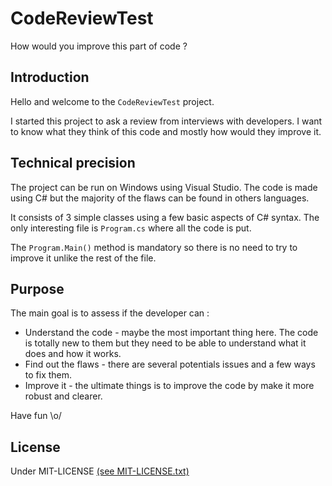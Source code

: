 # CodeReviewTest
How would you improve this part of code ?

## Introduction

Hello and welcome to the `CodeReviewTest` project.

I started this project to ask a review from interviews with developers. I want to know what they think of this code and mostly how would they improve it.

## Technical precision

The project can be run on Windows using Visual Studio. The code is made using C# but the majority of the flaws can be found in others languages.

It consists of 3 simple classes using a few basic aspects of C# syntax.
The only interesting file is `Program.cs` where all the code is put.

The `Program.Main()` method is mandatory so there is no need to try to improve it unlike the rest of the file.

## Purpose

The main goal is to assess if the developer can :

- Understand the code - maybe the most important thing here. The code is totally new to them but they need to be able to understand what it does and how it works.
- Find out the flaws - there are several potentials issues and a few ways to fix them.
- Improve it - the ultimate things is to improve the code by make it more robust and clearer.

Have fun \o/

## License

Under MIT-LICENSE [(see MIT-LICENSE.txt)](MIT-LICENSE.txt) 
